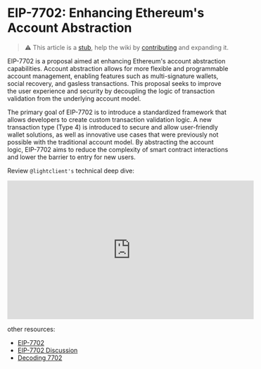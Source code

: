 # EIP-7702: Enhancing Ethereum's Account Abstraction

> :warning: This article is a [stub](https://en.wikipedia.org/wiki/Wikipedia:Stub), help the wiki by [contributing](/contributing.md) and expanding it.

EIP-7702 is a proposal aimed at enhancing Ethereum's account abstraction capabilities. Account abstraction allows for more flexible and programmable account management, enabling features such as multi-signature wallets, social recovery, and gasless transactions. This proposal seeks to improve the user experience and security by decoupling the logic of transaction validation from the underlying account model.

The primary goal of EIP-7702 is to introduce a standardized framework that allows developers to create custom transaction validation logic. A new transaction type (Type 4) is introduced to secure and allow user-friendly wallet solutions, as well as innovative use cases that were previously not possible with the traditional account model. By abstracting the account logic, EIP-7702 aims to reduce the complexity of smart contract interactions and lower the barrier to entry for new users.

Review `@lightclient's` technical deep dive:

<!-- markdownlint-disable-next-line MD033 -->
<iframe width="560" height="315" src="https://www.youtube.com/embed/_k5fKlKBWV4?si=Y4DehqLu5fpT7-a3" title="YouTube video player" frameborder="0" allow="accelerometer; autoplay; clipboard-write; encrypted-media; gyroscope; picture-in-picture; web-share" referrerpolicy="strict-origin-when-cross-origin" allowfullscreen></iframe>

other resources:

- [EIP-7702](https://eips.ethereum.org/EIPS/eip-7702)
- [EIP-7702 Discussion](https://ethereum-magicians.org/t/eip-7702-account-abstraction/)
- [Decoding 7702](https://medium.com/inception-capital/decoding-vitaliks-eip-7702-507c56f9f70c)

